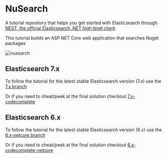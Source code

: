 ﻿# NuSearch

A tutorial repository that helps you get started with Elasticsearch through [NEST, the official Elasticsearch .NET high level client](https://github.com/elastic/elasticsearch-net). 

This tutorial builds an ASP.NET Core web application that searches Nuget packages

![nusearch](https://github.com/elastic/elasticsearch-net-example/blob/7.x/readme-images/0-one-i-built-earlier.PNG)

## Elasticsearch 7.x

To follow the tutorial for the latest stable Elasticsearch version (7.x) use the [7.x branch](https://github.com/elastic/elasticsearch-net-example/tree/7.x)

Or if you need to cheat/peek at the final solution checkout [7.x-codecomplete](https://github.com/elastic/elasticsearch-net-example/tree/7.x-codecomplete)


## Elasticsearch 6.x

To follow the tutorial for the latest stable Elasticsearch version (6.x) use the [6.x-netcore branch](https://github.com/elastic/elasticsearch-net-example/tree/6.x-netcore)

Or if you need to cheat/peek at the final solution checkout [6.x-codecomplete-netcore](https://github.com/elastic/elasticsearch-net-example/tree/6.x-codecomplete-netcore)
